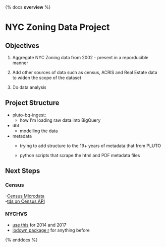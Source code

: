 {% docs __overview__ %}
# NYC Zoning Data Project

## Objectives

1. Aggregate NYC Zoning data from 2002 - present in a reporducible manner

2. Add other sources of data such as census, ACRIS and Real Estate data to widen the scope of the dataset

3. Do data analysis

## Project Structure

- pluto-bq-ingest:
    - how I'm loading raw data into BigQuery
- dbt
    - modelling the data
- metadata
    - trying to add structure to the 19+ years of metadata that from PLUTO

    - python scripts that scrape the html and PDF metadata files
    


## Next Steps

### Census

-[Census Microdata](https://www.census.gov/data/developers/guidance/microdata-api-user-guide.html)  
    -[tds on Census API](https://towardsdatascience.com/using-the-us-census-api-for-data-analysis-a-beginners-guide-98063791785c)

### NYCHVS

- [use this](https://github.com/mdzhang/nychvs) for 2014 and 2017  
-  [lodown package r](http://asdfree.com/new-york-city-housing-and-vacancy-survey-nychvs.html) for anything before 


{% enddocs %}